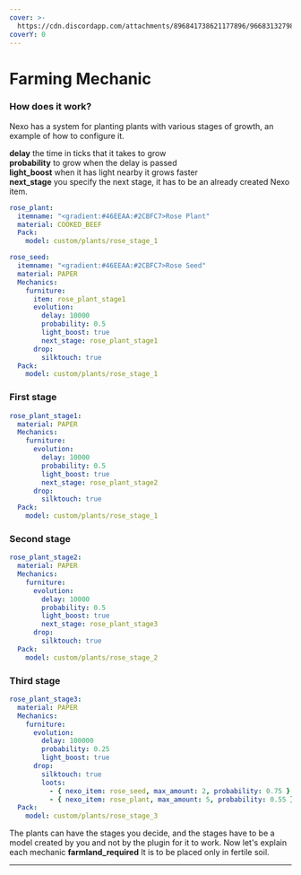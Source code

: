 ```yaml
---
cover: >-
  https://cdn.discordapp.com/attachments/896841738621177896/966831327984893992/unknown.png
coverY: 0
---
```


# Farming Mechanic

### How does it work?

Nexo has a system for planting plants with various stages of growth, an example of how to configure it.

**delay** the time in ticks that it takes to grow\
**probability** to grow when the delay is passed\
**light\_boost** when it has light nearby it grows faster\
**next\_stage** you specify the next stage, it has to be an already created Nexo item.

```yaml
rose_plant:
  itemname: "<gradient:#46EEAA:#2CBFC7>Rose Plant"
  material: COOKED_BEEF
  Pack:
    model: custom/plants/rose_stage_1

rose_seed:
  itemname: "<gradient:#46EEAA:#2CBFC7>Rose Seed"
  material: PAPER
  Mechanics:
    furniture:
      item: rose_plant_stage1
      evolution:
        delay: 10000
        probability: 0.5
        light_boost: true
        next_stage: rose_plant_stage1
      drop:
        silktouch: true
  Pack:
    model: custom/plants/rose_stage_1
```

### First stage

```yaml
rose_plant_stage1:
  material: PAPER
  Mechanics:
    furniture:
      evolution:
        delay: 10000
        probability: 0.5
        light_boost: true
        next_stage: rose_plant_stage2
      drop:
        silktouch: true
  Pack:
    model: custom/plants/rose_stage_1
```

### Second stage

```yaml
rose_plant_stage2:
  material: PAPER
  Mechanics:
    furniture:
      evolution:
        delay: 10000
        probability: 0.5
        light_boost: true
        next_stage: rose_plant_stage3
      drop:
        silktouch: true
  Pack:
    model: custom/plants/rose_stage_2
```

### Third stage

```yaml
rose_plant_stage3:
  material: PAPER
  Mechanics:
    furniture:
      evolution:
        delay: 100000
        probability: 0.25
        light_boost: true
      drop:
        silktouch: true
        loots:
          - { nexo_item: rose_seed, max_amount: 2, probability: 0.75 }
          - { nexo_item: rose_plant, max_amount: 5, probability: 0.55 }
  Pack:
    model: custom/plants/rose_stage_3
```

The plants can have the stages you decide, and the stages have to be a model created by you and not by the plugin for it to work. Now let's explain each mechanic **farmland\_required** It is to be placed only in fertile soil.

***
